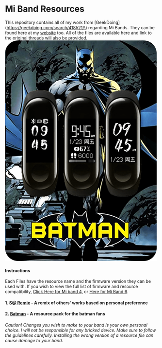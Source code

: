 # Mi Band Resources

This repository contains all of my work from [GeekDoing](https://geekdoing.com/search/418521/\) regarding Mi Bands. They can be found here at my [website](https://sarrafsmbstudio.carrd.co/) too. All of the files are available here and link to the original threads will also be provided.
![Banner](https://github.com/SARRAF-5757/Mi-Band-Resources/blob/main/Baners/Batman.png)

#### Instructions
Each Files have the resource name and the firmware version they can be used with. If you wish to view the full list of firmware and resource compatibility, [Click Here for Mi band 4](https://geekdoing.com/threads/xiaomi-mi-band-4-official-firmwares.1372/), or [Here for Mi Band 6](https://geekdoing.com/threads/mi-band-6-original-firmwares-resources-fonts.2780/).

#### 1. [S@ Remix](https://geekdoing.com/threads/s-remix-resource-1-0.1450/) - A remix of others' works based on personal preference
#### 2. [Batman](https://geekdoing.com/threads/batman-theme-v1-v2.1454/) - A resource pack for the batman fans



###### Caution! Changes you wish to make to your band is your own personal choice. I will not be responsible for any bricked device. Make sure to follow the guidelines carefully. Installing the wrong version of a resource file can cause damage to your band.